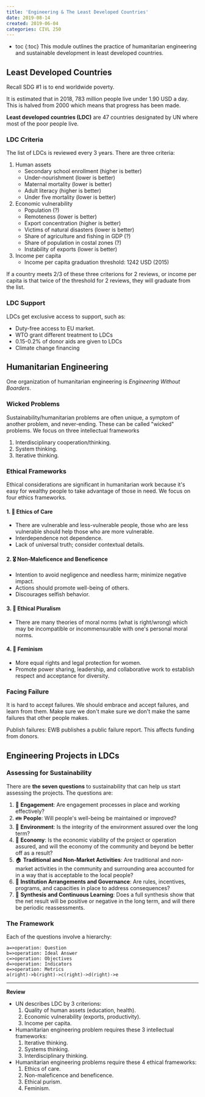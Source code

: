 ```yaml
---
title: 'Engineering & The Least Developed Countries'
date: 2019-08-14
created: 2019-06-04
categories: CIVL 250
---
```


- toc
{:toc}
This module outlines the practice of humanitarian engineering and sustainable development in least developed countries.

## Least Developed Countries

Recall SDG #1 is to end worldwide poverty. 

It is estimated that in 2018, 783 million people live under 1.90 USD a day. This is halved from 2000 which means that progress has been made.

**Least developed countries (LDC)** are 47 countries designated by UN where most of the poor people live. 

### LDC Criteria

The list of LDCs is reviewed every 3 years. There are three criteria:

1. Human assets
   - Secondary school enrollment (higher is better)
   - Under-nourishment (lower is better)
   - Maternal mortality (lower is better)
   - Adult literacy (higher is better)
   - Under five mortality (lower is better)
2. Economic vulnerability
   - Population (?)
   - Remoteness (lower is better)
   - Export concentration (higher is better)
   - Victims of natural disasters (lower is better)
   - Share of agriculture and fishing in GDP (?)
   - Share of population in costal zones (?)
   - Instability of exports (lower is better)
3. Income per capita
   - Income per capita graduation threshold: 1242 USD (2015)

If a country meets 2/3 of these three criterions for 2 reviews, or income per capita is that twice of the threshold for 2 reviews, they will graduate from the list.

### LDC Support

LDCs get exclusive access to support, such as:

- Duty-free access to EU market. 
- WTO grant different treatment to LDCs
- 0.15-0.2% of donor aids are given to LDCs
- Climate change financing

## Humanitarian Engineering

One organization of humanitarian engineering is *Engineering Without Boarders*. 

### Wicked Problems

Sustainability/humanitarian problems are often unique, a symptom of another problem, and never-ending. These can be called "wicked" problems. We focus on three intellectual frameworks

1. Interdisciplinary cooperation/thinking.
2. System thinking.
3. Iterative thinking.

### Ethical Frameworks

Ethical considerations are significant in humanitarian work because it's easy for wealthy people to take advantage of those in need. We focus on four ethics frameworks.

#### 1​. :blue_heart: Ethics of Care

- There are vulnerable and less-vulnerable people, those who are less vulnerable should help those who are more vulnerable.
- Interdependence not dependence. 
- Lack of universal truth; consider contextual details.

#### 2. :medal_military: Non-Maleficence and Beneficence

- Intention to avoid negligence and needless harm; minimize negative impact.
- Actions should promote well-being of others.
- Discourages selfish behavior.

#### 3. :rainbow: Ethical Pluralism

- There are many theories of moral norms (what is right/wrong) which may be incompatible or incommensurable with one's personal moral norms.

#### 4. :ribbon: Feminism

- More equal rights and legal protection for women.
- Promote power sharing, leadership, and collaborative work to establish respect and acceptance for diversity.

### Facing Failure

It is hard to accept failures. We should embrace and accept failures, and learn from them. Make sure we don't make sure we don't make the same failures that other people makes.

Publish failures: EWB publishes a public failure report. This affects funding from donors.

## Engineering Projects in LDCs

### Assessing for Sustainability

There are **the seven questions** to sustainability that can help us start assessing the projects. The questions are:

1. :speech_balloon: **Engagement**: Are engagement processes in place and working effectively?
2. :family: **People**: Will people's well-being be maintained or improved?
3. :ocean: **Environment**: Is the integrity of the environment assured over the long term?
4. :money_with_wings: **Economy**: Is the economic viability of the project or operation assured, and will the economy of the community and beyond be better off as a result?
5. :house: **Traditional and Non-Market Activities**: Are traditional and non-market activities in the community and surrounding area accounted for in a way that is acceptable to the local people?
6. :bell: **Institution Arrangements and Governance**: Are rules, incentives, programs, and capacities in place to address consequences?
7. :arrows_counterclockwise: **Synthesis and Continuous Learning**: Does a full synthesis show that the net result will be positive or negative in the long term, and will there be periodic reassessments.

### The Framework

Each of the questions involve a hierarchy:

```flow
a=>operation: Question
b=>operation: Ideal Answer
c=>operation: Objectives
d=>operation: Indicators
e=>operation: Metrics
a(right)->b(right)->c(right)->d(right)->e
```

---

**Review**

- UN describes LDC by 3 criterions:
  1. Quality of human assets (education, health).
  2. Economic vulnerability (exports, productivity).
  3. Income per capita.
- Humanitarian engineering problem requires these 3 intellectual frameworks:
  1. Iterative thinking.
  2. Systems thinking.
  3. Interdisciplinary thinking.
- Humanitarian engineering problems require these 4 ethical frameworks:
  1. Ethics of care.
  2. Non-maleficence and beneficence.
  3. Ethical purism.
  4. Feminism.